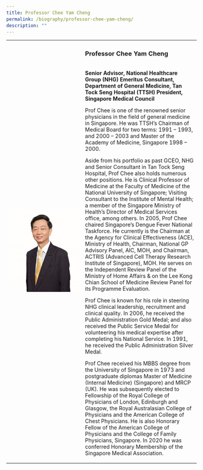 ```yaml
---
title: Professor Chee Yam Cheng
permalink: /biography/professor-chee-yam-cheng/
description: ""
---
```

<table>
	<tbody>
		<tr>
			<td style="width:40%">
				<img src="/images/Biography/professor-chee-yam-cheng.jpg">
			</td>
			<td style="width:60%">
				<h3>Professor Chee Yam Cheng</h3>
				<br>
<b>Senior Advisor, National Healthcare Group (NHG)
Emeritus Consultant, Department of General Medicine,
Tan Tock Seng Hospital (TTSH)
	President, Singapore Medical Council</b>

Prof Chee is one of the renowned senior physicians in the field of general medicine in Singapore. He was TTSH’s Chairman of Medical Board for two terms: 1991 – 1993, and 2000 – 2003 and Master of the Academy of Medicine, Singapore 1998 – 2000.

Aside from his portfolio as past GCEO, NHG and Senior Consultant in Tan Tock Seng Hospital, Prof Chee also holds numerous other positions. He is Clinical Professor of Medicine at the Faculty of Medicine of the National University of Singapore; Visiting Consultant to the Institute of Mental Health; a member of the Singapore Ministry of Health’s Director of Medical Services office, among others. In 2005, Prof Chee chaired Singapore’s Dengue Fever National Taskforce. He currently is the Chairman at the Agency for Clinical Effectiveness (ACE), Ministry of Health, Chairman, National GP Advisory Panel, AIC, MOH, and Chairman, ACTRIS (Advanced Cell Therapy Research Institute of Singapore), MOH. He serves on the Independent Review Panel of the Ministry of Home Affairs &amp; on the Lee Kong Chian School of Medicine Review Panel for its Programme Evaluation.

Prof Chee is known for his role in steering NHG clinical leadership, recruitment and clinical quality. In 2006, he received the Public Administration Gold Medal; and also received the Public Service Medal for volunteering his medical expertise after completing his National Service. In 1991, he received the Public Administration Silver Medal.

Prof Chee received his MBBS degree from the University of Singapore in 1973 and postgraduate diplomas Master of Medicine (Internal Medicine) (Singapore) and MRCP (UK). He was subsequently elected to Fellowship of the Royal College of Physicians of London, Edinburgh and Glasgow, the Royal Australasian College of Physicians and the American College of Chest Physicians. He is also Honorary Fellow of the American College of Physicians and the College of Family Physicians, Singapore. In 2020 he was conferred Honorary Membership of the Singapore Medical Association.
			</td>
		</tr>
	</tbody>
	</table>